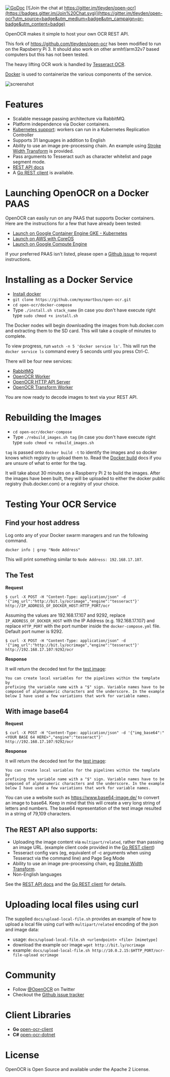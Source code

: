 [![GoDoc](http://godoc.org/github.com/tleyden/open-ocr?status.png)](http://godoc.org/github.com/tleyden/open-ocr) 
[![Join the chat at https://gitter.im/tleyden/open-ocr](https://badges.gitter.im/Join%20Chat.svg)](https://gitter.im/tleyden/open-ocr?utm_source=badge&utm_medium=badge&utm_campaign=pr-badge&utm_content=badge)

OpenOCR makes it simple to host your own OCR REST API.

This fork of https://github.com/tleyden/open-ocr has been modified to run on the Rapsberry Pi 3. It should also work on other armhf/arm32v7 based computers but this has not been tested.

The heavy lifting OCR work is handled by [Tesseract OCR](https://code.google.com/p/tesseract-ocr/).

[Docker](http://www.docker.io) is used to containerize the various components of the service.

![screenshot](http://tleyden-misc.s3.amazonaws.com/blog_images/openocr-architecture.png)

# Features

* Scalable message passing architecture via RabbitMQ.
* Platform independence via Docker containers.
* [Kubernetes support](https://github.com/tleyden/open-ocr/tree/master/kubernetes): workers can run in a Kubernetes Replication Controller
* Supports 31 languages in addition to English 
* Ability to use an image pre-processing chain.  An example using [Stroke Width Transform](https://github.com/tleyden/open-ocr/wiki/Stroke-Width-Transform) is provided.
* Pass arguments to Tesseract such as character whitelist and page segment mode.
* [REST API docs](http://docs.openocr.apiary.io/)
* A [Go REST client](http://github.com/tleyden/open-ocr-client) is available.


# Launching OpenOCR on a Docker PAAS

OpenOCR can easily run on any PAAS that supports Docker containers.  Here are the instructions for a few that have already been tested:

* [Launch on Google Container Engine GKE - Kubernetes](https://github.com/tleyden/open-ocr/wiki/Installation-on-Google-Container-Engine)
* [Launch on AWS with CoreOS](https://github.com/tleyden/open-ocr/wiki/Installation-on-CoreOS-Fleet)
* [Launch on Google Compute Engine](https://github.com/tleyden/open-ocr/wiki/Installation-on-Google-Compute-Engine)

If your preferred PAAS isn't listed, please open a [Github issue](https://github.com/tleyden/open-ocr/issues) to request instructions.

# Installing as a Docker Service

 * [Install docker](https://docs.docker.com/installation/)
 * `git clone https://github.com/mysmartbus/open-ocr.git`
 * `cd open-ocr/docker-compose`
 * Type `./install.sh stack_name` (in case you don't have execute right type `sudo chmod +x install.sh`

The Docker nodes will begin downloading the images from hub.docker.com and extracting them to the SD card. This will take a couple of minutes to complete.

To view progress, run `watch -n 5 'docker service ls'`. This will run the `docker service ls` command every 5 seconds until you press Ctrl-C.

There will be four new services:

* [RabbitMQ](https://hub.docker.com/r/arm32v7/rabbitmq/)
* [OpenOCR Worker](https://hub.docker.com/r/mysmartbus/open-ocr-arm32v7/)
* [OpenOCR HTTP API Server](https://hub.docker.com/r/mysmartbus/open-ocr-arm32v7/)
* [OpenOCR Transform Worker](https://hub.docker.com/r/mysmartbus/open-ocr-preprocessor-arm32v7/)

You are now ready to decode images to text via your REST API.

# Rebuilding the Images

* `cd open-ocr/docker-compose`
* Type `./rebuild_images.sh tag` (in case you don't have execute right type `sudo chmod +x rebuild_images.sh`

`tag` is passed onto `docker build -t` to identify the images and so docker knows which registry to upload them to. Read the [Docker build](https://docs.docker.com/engine/reference/commandline/build/#tag-an-image--t) docs if you are unsure of what to enter for the tag.

It will take about 30 minutes on a Raspberry Pi 2 to build the images. After the images have been built, they will be uploaded to either the docker public registry (hub.docker.com) or a registry of your choice.

# Testing Your OCR Service

## Find your host address

Log onto any of your Docker swarm managers and run the following command.

`docker info | grep "Node Address"`

This will print something similar to `Node Address: 192.168.17.107`.

## The Test

**Request**

```
$ curl -X POST -H "Content-Type: application/json" -d '{"img_url":"http://bit.ly/ocrimage","engine":"tesseract"}' http://IP_ADDRESS_OF_DOCKER_HOST:HTTP_PORT/ocr
```

Assuming the values are 192.168.17.107 and 9292, replace `IP_ADDRESS_OF_DOCKER_HOST` with the IP Address (e.g. 192.168.17.107) and replace `HTTP_PORT` with the port number inside the `docker-compose.yml` file. Default port numer is 9292.

```
$ curl -X POST -H "Content-Type: application/json" -d '{"img_url":"http://bit.ly/ocrimage","engine":"tesseract"}' http://192.168.17.107:9292/ocr
```

**Response**

It will return the decoded text for the [test image](http://bit.ly/ocrimage):

```
You can create local variables for the pipelines within the template by
prefixing the variable name with a "$" sign. Variable names have to be
composed of alphanumeric characters and the underscore. In the example
below I have used a few variations that work for variable names.
```

## With image base64


**Request**

```
$ curl -X POST -H "Content-Type: application/json" -d '{"img_base64":"<YOUR BASE 64 HERE>","engine":"tesseract"}' http://192.168.17.107:9292/ocr
```

**Response**

It will return the decoded text for the [test image](http://bit.ly/ocrimage):

```
You can create local variables for the pipelines within the template by
prefixing the variable name with a "$" sign. Variable names have to be
composed of alphanumeric characters and the underscore. In the example
below I have used a few variations that work for variable names.
```

You can use a website such as https://www.base64-image.de/ to convert an image to base64. Keep in mind that this will create a very long string of letters and numbers. The base64 representation of the test image resulted in a string of 79,109 characters.


## The REST API also supports:

* Uploading the image content via `multipart/related`, rather than passing an image URL.  (example client code provided in the [Go REST client](http://github.com/tleyden/open-ocr-client))
* Tesseract config vars (eg, equivalent of -c arguments when using Tesseract via the command line) and Page Seg Mode 
* Ability to use an image pre-processing chain, eg [Stroke Width Transform](https://github.com/tleyden/open-ocr/wiki/Stroke-Width-Transform).
* Non-English languages

See the [REST API docs](http://docs.openocr.apiary.io/) and the [Go REST client](http://github.com/tleyden/open-ocr-client) for details.


# Uploading local files using curl

The supplied `docs/upload-local-file.sh` provides an example of how to upload a local file using curl with `multipart/related` encoding of the json and image data:
* usage: `docs/upload-local-file.sh <urlendpoint> <file> [mimetype]`
* download the example ocr image `wget http://bit.ly/ocrimage`
* example: `docs/upload-local-file.sh http://10.0.2.15:$HTTP_PORT/ocr-file-upload ocrimage` 


# Community

* Follow [@OpenOCR](https://twitter.com/openocr) on Twitter
* Checkout the [Github issue tracker](https://github.com/mysmartbus/open-ocr/issues)

# Client Libraries

* **Go** [open-ocr-client](https://github.com/tleyden/open-ocr-client)
* **C#** [open-ocr-dotnet](https://github.com/alex-doe/open-ocr-dotnet)

# License

OpenOCR is Open Source and available under the Apache 2 License.

